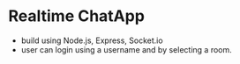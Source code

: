 # Realtime ChatApp

* build using Node.js, Express, Socket.io
* user can login using a username and by selecting a room.